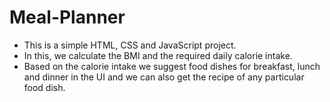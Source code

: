 # Meal-Planner
* This is a simple HTML, CSS and JavaScript project.
* In this, we calculate the BMI and the required daily calorie intake.
* Based on the calorie intake we suggest food dishes for breakfast, lunch and dinner in the UI and we can also get the recipe of any particular food dish.
  
